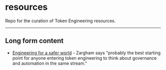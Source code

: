 # resources
Repo for the curation of Token Engineering resources.

<hr>

## Long form content
- [Engineering for a safer world](http://sunnyday.mit.edu/safer-world.pdf) - Zargham says "probably the best starting point for anyone entering token engineering to think about governance and automation in the same stream."
